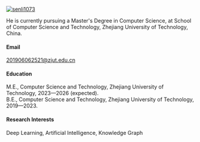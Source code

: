 

[![senli1073](https://img.shields.io/badge/senli1073-github-blue?logo=github)](https://github.com/asnbby)

He is currently pursuing a Master's Degree in Computer Science, at School of Computer Science and Technology, Zhejiang University of Technology, China.

#### Email
201906062521@zjut.edu.cn

#### Education
M.E., Computer Science and Technology, Zhejiang University of Technology, 2023—2026 (expected).\
B.E., Computer Science and Technology, Zhejiang University of Technology, 2019—2023.

#### Research Interests
Deep Learning, Artificial Intelligence, Knowledge Graph

